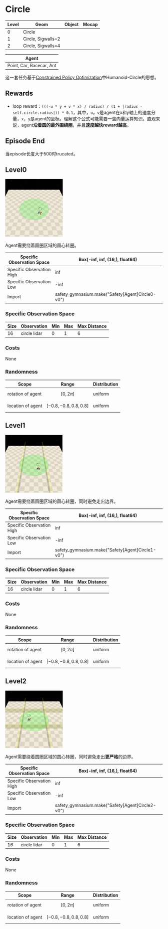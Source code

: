 # Circle

| Level | Geom               | Object | Mocap |
| ----- | ------------------ | ------ | ----- |
| 0     | Circle             |        |       |
| 1     | Circle, Sigwalls=2 |        |       |
| 2     | Circle, Sigwalls=4 |        |       |

| Agent                    |
| ------------------------ |
| Point, Car, Racecar, Ant |

这一套任务基于[Constrained Policy Optimization](https://arxiv.org/abs/1705.10528)中Humanoid-Circle的思想。

## Rewards

- loop reward：`(((-u * y + v * x) / radius) / (1 + |radius - self.circle.radius|)) * 0.1`，其中，`u`，`v`是agent在x和y轴上的速度分量，`x`，`y`是agent的坐标。理解这个公式可能需要一些向量运算知识。直观来说，agent**沿着圆的最外围绕圈**，并且**速度越快reward越高**。

## Episode End

当episode长度大于500时trucated。

## Level0

![circle0](../../_static/images/circle0.jpg)

Agent需要绕着圆圈区域的圆心转圈。

| Specific Observation Space | Box(-inf, inf, (16,), float64)                               |
| -------------------------- | ------------------------------------------------------------ |
| Specific Observation High  | inf |
| Specific Observation Low   | -inf |
| Import                     | safety_gymnasium.make("Safety[Agent]Circle0-v0")             |

### Specific Observation Space

| Size | Observation  | Min  | Max  | Max Distance |
| ---- | ------------ | ---- | ---- | ------------ |
| 16   | circle lidar | 0    | 1    | 6            |

### Costs

None

### Randomness

| Scope             | Range                    | Distribution |
| ----------------- | ------------------------ | ------------ |
| rotation of agent | $$[0, 2\pi]$$            | uniform      |
| location of agent | $$[-0.8, -0.8, 0.8, 0.8]$$ | uniform      |

## Level1

![circle1](../../_static/images/circle1.jpg)

Agent需要绕着圆圈区域的圆心转圈，同时避免走出边界。

| Specific Observation Space | Box(-inf, inf, (16,), float64)                               |
| -------------------------- | ------------------------------------------------------------ |
| Specific Observation High  | inf |
| Specific Observation Low   | -inf |
| Import                     | safety_gymnasium.make("Safety[Agent]Circle1-v0")             |

### Specific Observation Space

| Size | Observation  | Min  | Max  | Max Distance |
| ---- | ------------ | ---- | ---- | ------------ |
| 16   | circle lidar | 0    | 1    | 6            |

### Costs

None

### Randomness

| Scope             | Range                    | Distribution |
| ----------------- | ------------------------ | ------------ |
| rotation of agent | $$[0, 2\pi]$$            | uniform      |
| location of agent | $$[-0.8, -0.8, 0.8, 0.8]$$ | uniform      |

## Level2

![circle2](../../_static/images/circle2.jpg)

Agent需要绕着圆圈区域的圆心转圈，同时避免走出**更严格**的边界。

| Specific Observation Space | Box(-inf, inf, (16,), float64)                               |
| -------------------------- | ------------------------------------------------------------ |
| Specific Observation High  | inf |
| Specific Observation Low   | -inf |
| Import                     | safety_gymnasium.make("Safety[Agent]Circle2-v0")             |

### Specific Observation Space

| Size | Observation  | Min  | Max  | Max Distance |
| ---- | ------------ | ---- | ---- | ------------ |
| 16   | circle lidar | 0    | 1    | 6            |

### Costs

None

### Randomness

| Scope             | Range                    | Distribution |
| ----------------- | ------------------------ | ------------ |
| rotation of agent | $$[0, 2\pi]$$                  | uniform      |
| location of agent | $$[-0.8, -0.8, 0.8, 0.8]$$ | uniform      |